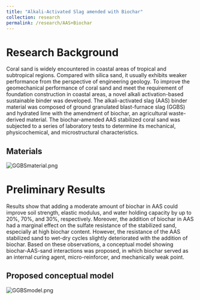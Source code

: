 ```yaml
---
title: "Alkali-Activated Slag amended with Biochar"
collection: research
permalink: /research/AAS+Biochar
---
```

# Research Background 
Coral sand is widely encountered in coastal areas of tropical and subtropical regions. Compared with silica sand, it usually exhibits weaker performance from the perspective of engineering geology. To improve the geomechanical performance of coral sand and meet the requirement of foundation construction in coastal areas, a novel alkali activation-based sustainable binder was developed. The alkali-activated slag (AAS) binder material was composed of ground granulated blast-furnace slag (GGBS) and hydrated lime with the amendment of biochar, an agricultural waste-derived material. The biochar-amended AAS stabilized coral sand was subjected to a series of laboratory tests to determine its mechanical, physicochemical, and microstructural characteristics.
## Materials
![GGBSmaterial.png](https://kimile599.github.io/images/GGBSmaterial.png)
# Preliminary Results
Results show that adding a moderate amount of biochar in AAS could improve soil strength, elastic modulus, and water holding capacity by up to 20%, 70%, and 30%, respectively. Moreover, the addition of biochar in AAS had a marginal effect on the sulfate resistance of the stabilized sand, especially at high biochar content. However, the resistance of the AAS stabilized sand to wet-dry cycles slightly deteriorated with the addition of biochar. Based on these observations, a conceptual model showing biochar-AAS-sand interactions was proposed, in which biochar served as an internal curing agent, micro-reinforcer, and mechanically weak point.
## Proposed conceptual model
![GGBSmodel.png](https://kimile599.github.io/images/GGBSmodel.png)

